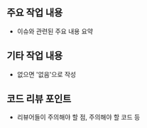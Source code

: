 ## 주요 작업 내용

- 이슈와 관련된 주요 내용 요약

## 기타 작업 내용

- 없으면 '없음'으로 작성

## 코드 리뷰 포인트

- 리뷰어들이 주의해야 할 점, 주의해야 할 코드 등
